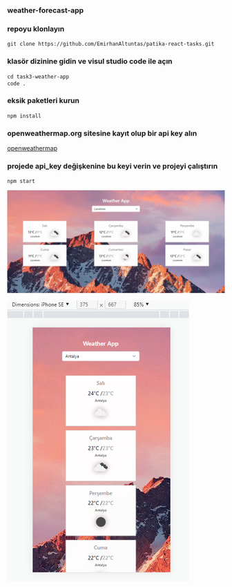 ### weather-forecast-app

### repoyu klonlayın 
```
git clone https://github.com/EmirhanAltuntas/patika-react-tasks.git
```

### klasör dizinine gidin ve visul studio code ile açın
```
cd task3-weather-app
code .
```

### eksik paketleri kurun
```
npm install
```

### openweathermap.org sitesine kayıt olup bir api key alın 
[openweathermap](https://openweathermap.org/)

### projede api_key değişkenine bu keyi verin ve projeyi çalıştırın
```
npm start
```

![Image](./src/images/weathertask1.png)

![Image](./src/images/weathertask2.png)
